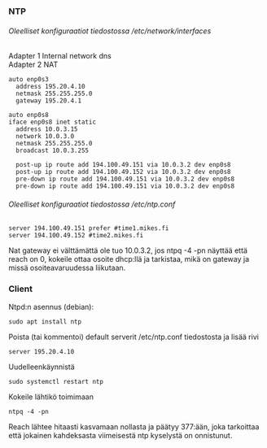 ### NTP

###### Oleelliset konfiguraatiot tiedostossa /etc/network/interfaces

Adapter 1 Internal network dns  
Adapter 2 NAT  

```
auto enp0s3
  address 195.20.4.10
  netmask 255.255.255.0
  gateway 195.20.4.1
   
auto enp0s8
iface enp0s8 inet static
  address 10.0.3.15
  network 10.0.3.0
  netmask 255.255.255.0
  broadcast 10.0.3.255
 
  post-up ip route add 194.100.49.151 via 10.0.3.2 dev enp0s8
  post-up ip route add 194.100.49.152 via 10.0.3.2 dev enp0s8
  pre-down ip route add 194.100.49.151 via 10.0.3.2 dev enp0s8
  pre-down ip route add 194.100.49.151 via 10.0.3.2 dev enp0s8
  ```
  
###### Oleelliset konfiguraatiot tiedostossa /etc/ntp.conf
```
server 194.100.49.151 prefer #time1.mikes.fi
server 194.100.49.152 #time2.mikes.fi
```
Nat gateway ei välttämättä ole tuo 10.0.3.2, jos ntpq -4 -pn näyttää että reach on 0,
kokeile ottaa osoite dhcp:llä ja tarkistaa, mikä on gateway ja missä osoiteavaruudessa
liikutaan.
  
### Client
  
Ntpd:n asennus (debian):
  
```
sudo apt install ntp
```
  
Poista (tai kommentoi) default serverit /etc/ntp.conf tiedostosta ja lisää rivi
  
```
server 195.20.4.10
```

Uudelleenkäynnistä
```
sudo systemctl restart ntp
```

Kokeile lähtikö toimimaan

```
ntpq -4 -pn
```

Reach lähtee hitaasti kasvamaan nollasta ja päätyy 377:ään, joka tarkoittaa että jokainen kahdeksasta viimeisestä ntp kyselystä
on onnistunut.
